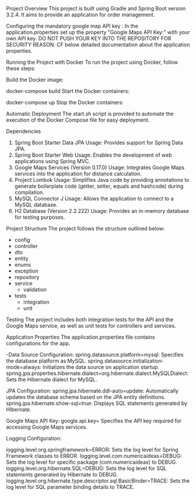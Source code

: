Project Overview
This project is built using Gradle and Spring Boot version 3.2.4. It aims to provide an application for order management. 

Configuring the mandatory google map API key :
In the application.properties set up the property "Google Maps API Key:" with your own API key. DO NOT PUSH YOUR KEY INTO THE REPOSITORY FOR SECURITY REASON. 
CF below detailed documentation about the application properties.

Running the Project with Docker
To run the project using Docker, follow these steps:

Build the Docker image:

docker-compose build
Start the Docker containers:

docker-compose up
Stop the Docker containers:

Automatic Deployment
The start.sh script is provided to automate the execution of the Docker Compose file for easy deployment.

Dependencies
1. Spring Boot Starter Data JPA
Usage: Provides support for Spring Data JPA.
2. Spring Boot Starter Web
Usage: Enables the development of web applications using Spring MVC.
3. Google Maps Services (Version 0.17.0)
Usage: Integrates Google Maps services into the application for distance calculation.
4. Project Lombok
Usage: Simplifies Java code by providing annotations to generate boilerplate code (getter, setter, equals and hashcode) during compilation.
5. MySQL Connector J
Usage: Allows the application to connect to a MySQL database.
6. H2 Database (Version 2.2.222)
Usage: Provides an in-memory database for testing purposes.

Project Structure
The project follows the structure outlined below:

- config
- controller
- dto
- entity
- enums
- exception
- repository
- service
  - validation
- tests
  - integration
  - unit

Testing
The project includes both integration tests for the API and the Google Maps service, as well as unit tests for controllers and services.

Application Properties
The application.properties file contains configurations for the app.

-Data Source Configuration:
spring.datasource.platform=mysql: Specifies the database platform as MySQL.
spring.datasource.initialization-mode=always: Initializes the data source on application startup.
spring.jpa.properties.hibernate.dialect=org.hibernate.dialect.MySQLDialect: Sets the Hibernate dialect for MySQL.

JPA Configuration:
spring.jpa.hibernate.ddl-auto=update: Automatically updates the database schema based on the JPA entity definitions.
spring.jpa.hibernate.show-sql=true: Displays SQL statements generated by Hibernate.

Google Maps API Key:
google.api.key= Specifies the API key required for accessing Google Maps services. 

Logging Configuration:

logging.level.org.springframework=ERROR: Sets the log level for Spring Framework classes to ERROR.
logging.level.com.numericaideas=DEBUG: Sets the log level for specific package (com.numericaideas) to DEBUG.
logging.level.org.hibernate.SQL=DEBUG: Sets the log level for SQL statements generated by Hibernate to DEBUG.
logging.level.org.hibernate.type.descriptor.sql.BasicBinder=TRACE: Sets the log level for SQL parameter binding details to TRACE.
